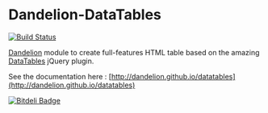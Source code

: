 Dandelion-DataTables
========================

[![Build Status](https://dandelion.ci.cloudbees.com/job/dandelion-datatables-build/badge/icon)](https://dandelion.ci.cloudbees.com/job/dandelion-datatables-build/)

[Dandelion](http://dandelion.github.io) module to create full-features HTML table based on the amazing [DataTables](http://datatables.net/) jQuery plugin.

See the documentation here : [http://dandelion.github.io/datatables](http://dandelion.github.io/datatables)


[![Bitdeli Badge](https://d2weczhvl823v0.cloudfront.net/dandelion/dandelion-datatables/trend.png)](https://bitdeli.com/free "Bitdeli Badge")

